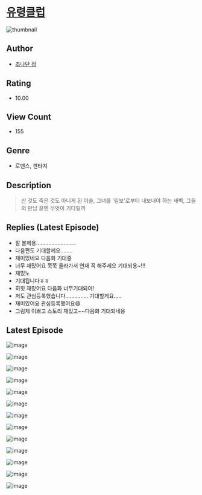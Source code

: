 # [유령클럽](https://comic.naver.com/challenge/list?titleId=810049)
![thumbnail](https://image-comic.pstatic.net/user_contents_data/challenge_comic/2023/05/23/290628/upload_3545002936204671032_480x623.jpeg)

## Author
- [조나단 정](https://comic.naver.com/artistTitle?id=290628)

## Rating
- 10.00

## View Count
- 155

## Genre
- 로맨스, 판타지

## Description
> 산 것도 죽은 것도 아니게 된 이슬, 그녀를 '림보'로부터 내보내야 하는 새벽, 그들의 만남 끝엔 무엇이 기다릴까

## Replies (Latest Episode)
- 잘 볼께용..........................
- 다음편도 기대할께요........
- 재미있네요 다음화 기대중
- 너무 재밌어요 쭉쭉 올라가서 연재 꼭 해주세요 기대되용~!!!
- 재밌노
- 기대됩니다ㅎㅎ
- 히힛 재밌어요 다음화 너무기대되여!
- 저도 관심등록했습니다............... 기대할게요.....
- 재미있어요 관심등록했어요😄
- 그림체 이쁘고 스토리 재밌고~~다음화 기대되네용

## Latest Episode
![image](https://image-comic.pstatic.net/user_contents_data/challenge_comic/2023/05/23/290628/upload_7149525122936889912.jpeg)

![image](https://image-comic.pstatic.net/user_contents_data/challenge_comic/2023/05/23/290628/upload_4122592886969885281.jpeg)

![image](https://image-comic.pstatic.net/user_contents_data/challenge_comic/2023/05/23/290628/upload_3689118120002533171.jpeg)

![image](https://image-comic.pstatic.net/user_contents_data/challenge_comic/2023/05/23/290628/upload_3906651002264379748.jpeg)

![image](https://image-comic.pstatic.net/user_contents_data/challenge_comic/2023/05/23/290628/upload_7162192584401629794.jpeg)

![image](https://image-comic.pstatic.net/user_contents_data/challenge_comic/2023/05/23/290628/upload_4062587937495410231.jpeg)

![image](https://image-comic.pstatic.net/user_contents_data/challenge_comic/2023/05/23/290628/upload_3919031318543151922.jpeg)

![image](https://image-comic.pstatic.net/user_contents_data/challenge_comic/2023/05/23/290628/upload_7292231815223784545.jpeg)

![image](https://image-comic.pstatic.net/user_contents_data/challenge_comic/2023/05/23/290628/upload_7147549489550995814.jpeg)

![image](https://image-comic.pstatic.net/user_contents_data/challenge_comic/2023/05/23/290628/upload_7004611887119296054.jpeg)

![image](https://image-comic.pstatic.net/user_contents_data/challenge_comic/2023/05/23/290628/upload_3559310871655232866.jpeg)

![image](https://image-comic.pstatic.net/user_contents_data/challenge_comic/2023/05/23/290628/upload_7233456523532580710.jpeg)

![image](https://image-comic.pstatic.net/user_contents_data/challenge_comic/2023/05/23/290628/upload_7148120144779568229.jpeg)
